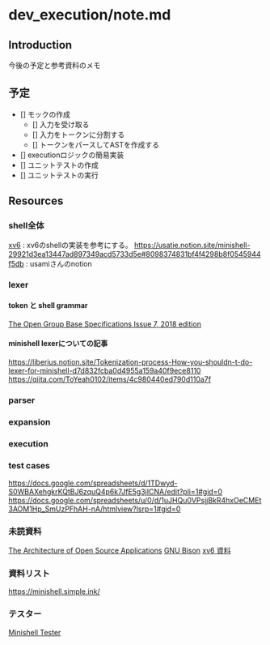 # dev_execution/note.md

## Introduction

今後の予定と参考資料のメモ

## 予定

- [] モックの作成
	- [] 入力を受け取る
	- [] 入力をトークンに分割する
	- [] トークンをパースしてASTを作成する
- [] executionロジックの簡易実装
- [] ユニットテストの作成
- [] ユニットテストの実行

## Resources

### shell全体
[xv6](https://github.com/mit-pdos/xv6-public/tree/master) : xv6のshellの実装を参考にする。
https://usatie.notion.site/minishell-29921d3ea13447ad897349acd5733d5e#8098374831bf4f4298b8f0545944f5db : usamiさんのnotion

### lexer
#### token と shell grammar
[The Open Group Base Specifications Issue 7, 2018 edition](https://pubs.opengroup.org/onlinepubs/9699919799/utilities/V3_chap02.html)

#### minishell lexerについての記事
https://liberius.notion.site/Tokenization-process-How-you-shouldn-t-do-lexer-for-minishell-d7d832fcba0d4955a159a40f9ece8110
https://qiita.com/ToYeah0102/items/4c980440ed790d110a7f


### parser

### expansion

### execution

### test cases
https://docs.google.com/spreadsheets/d/1TDwyd-S0WBAXehgkrKQtBJ6zquQ4p6k7JfE5g3jICNA/edit?pli=1#gid=0
https://docs.google.com/spreadsheets/u/0/d/1uJHQu0VPsjjBkR4hxOeCMEt3AOM1Hp_SmUzPFhAH-nA/htmlview?lsrp=1#gid=0

### 未読資料
[The Architecture of Open Source Applications](https://aosabook.org/en/index.html)
[GNU Bison](https://www.gnu.org/software/bison/manual/bison.html)
[xv6 資料](https://ocw.mit.edu/courses/6-828-operating-system-engineering-fall-2012/3def8fcd397933ebb846fb479bdcf556_MIT6_828F12_xv6-book-rev7.pdf)

### 資料リスト
https://minishell.simple.ink/

### テスター
[Minishell Tester](https://github.com/solaldunckel/minishell-tester)
